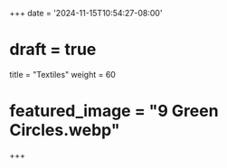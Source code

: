 +++
date = '2024-11-15T10:54:27-08:00'
# draft = true
title = "Textiles"
weight = 60
# featured_image = "9 Green Circles.webp"
+++

